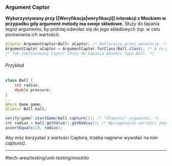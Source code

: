 ### Argument Captor
**Wykorzystywany przy [[Weryfikacja|weryfikacji]] interakcji z Mockiem w przypadku gdy argument metody ma swoje składowe.** Służy do łapania tegoż argumentu, by później odwołać się do jego składowych (np. w celu porównania ich wartości).
```java
@Captor ArgumentCaptor<Ball> aCaptor; /* Deklaracja przez annotację. */
ArgumentCaptor aCaptor = ArgumentCaptor.forClass(Ball.class); /* A tu przez metodę. */
/* Tak zdefiniowany Captor służy do łapania obiektu typu Ball. */
```

###### Przykład
```java
class Ball {
	int radius;
	double pressure;
}
..
@Mock Game game;
@Captor Ball ball;

verify(game).startGame(ball.capture()); /* "Złapanie" argumentu. */
int radius = ball.getValue().getRadius(); /* Wyciągnięcie wartości jego składowej. */
assertEquals(20, radius);
```
Aby móc korzystać z wartości Captora, trzeba najpierw wywołać na nim _capture()_.
___

#tech-area/testing/unit-testing/mockito


